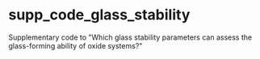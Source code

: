 # supp_code_glass_stability
Supplementary code to "Which glass stability parameters can assess the glass-forming ability of oxide systems?"
